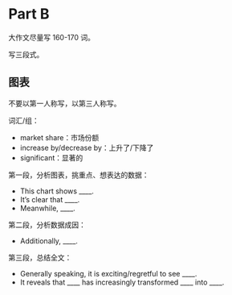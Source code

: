 # Part B

大作文尽量写 160-170 词。

写三段式。

## 图表

不要以第一人称写，以第三人称写。

词汇/组：

+ market share：市场份额
+ increase by/decrease by：上升了/下降了
+ significant：显著的

第一段，分析图表，挑重点、想表达的数据：

+ This chart shows ____.
+ It’s clear that ____.
+ Meanwhile, ____.

第二段，分析数据成因：

+ Additionally, ____.

第三段，总结全文：

+ Generally speaking, it is exciting/regretful to see ____.
+ It reveals that ____ has increasingly transformed ____ into ____.